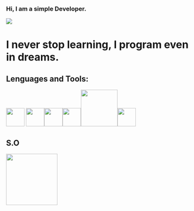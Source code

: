 ### Hi, I am a simple Developer.

![](https://media.giphy.com/media/iIqmM5tTjmpOB9mpbn/giphy.gif)

# I never stop learning, I program even in dreams.



## Lenguages and Tools:
<img src="https://media.giphy.com/media/kdFc8fubgS31b8DsVu/giphy.gif" width="50px"/> <img src="https://media.giphy.com/media/ln7z2eWriiQAllfVcn/giphy.gif" width="50px"/><img src="https://media.giphy.com/media/eNAsjO55tPbgaor7ma/giphy.gif" width="50px"/><img src="https://media.giphy.com/media/IdyAQJVN2kVPNUrojM/giphy.gif" width="50px"/><img src="https://media.giphy.com/media/wgFWLRiND4bkyYR4IN/giphy.gif" width="100px"/><img src="https://media.giphy.com/media/LMt9638dO8dftAjtco/giphy.gif" width="50px"/>

## S.O
<img src="https://www.ituser.es/files/201607/linux.jpg" width="140px"/>
